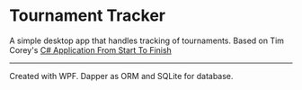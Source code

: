 # Tournament Tracker
A simple desktop app that handles tracking of tournaments.
Based on Tim Corey's [C# Application From Start To Finish](https://www.youtube.com/watch?v=HalXZUHfKLA&list=PLLWMQd6PeGY3t63w-8MMIjIyYS7MsFcCi)

---

Created with WPF.
Dapper as ORM and SQLite for database.
